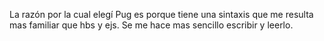 La razón por la cual elegí Pug es porque tiene una sintaxis que me resulta mas familiar que hbs y ejs. Se me hace mas sencillo escribir y leerlo.